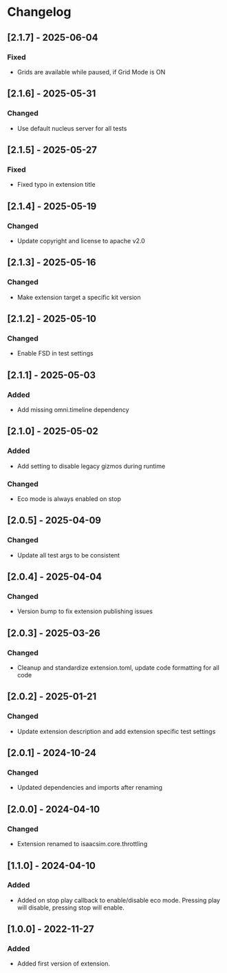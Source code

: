 # Changelog
## [2.1.7] - 2025-06-04
### Fixed
- Grids are available while paused, if Grid Mode is ON

## [2.1.6] - 2025-05-31
### Changed
- Use default nucleus server for all tests

## [2.1.5] - 2025-05-27
### Fixed
- Fixed typo in extension title

## [2.1.4] - 2025-05-19
### Changed
- Update copyright and license to apache v2.0

## [2.1.3] - 2025-05-16
### Changed
- Make extension target a specific kit version

## [2.1.2] - 2025-05-10
### Changed
- Enable FSD in test settings

## [2.1.1] - 2025-05-03
### Added
- Add missing omni.timeline dependency

## [2.1.0] - 2025-05-02
### Added
- Add setting to disable legacy gizmos during runtime

### Changed
- Eco mode is always enabled on stop

## [2.0.5] - 2025-04-09
### Changed
- Update all test args to be consistent

## [2.0.4] - 2025-04-04
### Changed
- Version bump to fix extension publishing issues

## [2.0.3] - 2025-03-26
### Changed
- Cleanup and standardize extension.toml, update code formatting for all code

## [2.0.2] - 2025-01-21
### Changed
- Update extension description and add extension specific test settings

## [2.0.1] - 2024-10-24
### Changed
- Updated dependencies and imports after renaming

## [2.0.0] - 2024-04-10
### Changed
- Extension renamed to isaacsim.core.throttling

## [1.1.0] - 2024-04-10
### Added
- Added on stop play callback to enable/disable eco mode. Pressing play will disable, pressing stop will enable.

## [1.0.0] - 2022-11-27
### Added
- Added first version of extension.
